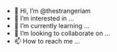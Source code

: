 - 👋 Hi, I’m @thestrangeriam
- 👀 I’m interested in ...
- 🌱 I’m currently learning ...
- 💞️ I’m looking to collaborate on ...
- 📫 How to reach me ...

<!---
thestrangeriam/thestrangeriam is a ✨ special ✨ repository because its `README.md` (this file) appears on your GitHub profile.
You can click the Preview link to take a look at your changes.
--->
